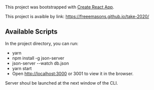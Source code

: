 This project was bootstrapped with [Create React App](https://github.com/facebook/create-react-app).

This project is avaible by link: https://freeemasons.github.io/take-2020/

## Available Scripts

In the project directory, you can run:

* yarn
* npm install -g json-server
* json-server --watch db.json
* yarn start
* Open [http://localhost:3000](http://localhost:3000) or 3001 to view it in the browser.

Server shoul be launched at the next window of the CLI.

